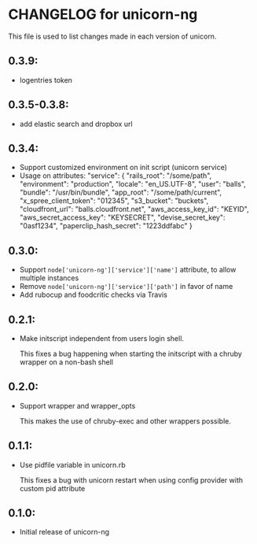 # CHANGELOG for unicorn-ng

This file is used to list changes made in each version of unicorn.

## 0.3.9:
* logentries token

## 0.3.5-0.3.8:
* add elastic search and dropbox url

## 0.3.4:
* Support customized environment on init script (unicorn service)
* Usage on attributes: 
	"service": {
        "rails_root": "/some/path",
        "environment": "production",
        "locale": "en_US.UTF-8",
        "user": "balls",
        "bundle": "/usr/bin/bundle",
        "app_root": "/some/path/current",
        "x_spree_client_token": "012345",
        "s3_bucket": "buckets",
        "cloudfront_url": "balls.cloudfront.net",
        "aws_access_key_id": "KEYID",
        "aws_secret_access_key": "KEYSECRET",
        "devise_secret_key": "0asf1234",
        "paperclip_hash_secret": "1223ddfabc" }


## 0.3.0:

* Support `node['unicorn-ng']['service']['name']` attribute, to allow multiple instances
* Remove `node['unicorn-ng']['service']['path']` in favor of name
* Add rubocup and foodcritic checks via Travis

## 0.2.1:

* Make initscript independent from users login shell.

  This fixes a bug happening when starting the initscript with a chruby wrapper on a non-bash shell

## 0.2.0:

* Support wrapper and wrapper\_opts

  This makes the use of chruby-exec and other wrappers possible.

## 0.1.1:

* Use pidfile variable in unicorn.rb

  This fixes a bug with unicorn restart when using config provider with custom pid attribute

## 0.1.0:

* Initial release of unicorn-ng
